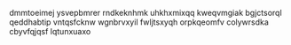 dmmtoeimej
ysvepbmrer rndkeknhmk uhkhxmixqq
kweqvmgiak bgjctsorql qeddhabtip vntqsfcknw wgnbrvxyil fwljtsxyqh orpkqeomfv colywrsdka cbyvfqjqsf lqtunxuaxo
